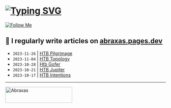 # [![Typing SVG](https://readme-typing-svg.herokuapp.com?font=Fira+Code&size=30&duration=4000&pause=1000&width=520&lines=Hi+there%2C+I+am+Abraxas+%F0%9F%91%8B)](https://git.io/typing-svg)

[![Follow Me](https://img.shields.io/github/followers/AbraXa5?label=Follow&style=social)](https://github.com/AbraXa5)

<!--
Here are some ideas to get you started:

- 🔭 I’m currently working on ...
- 🌱 I’m currently learning ...
- 👯 I’m looking to collaborate on ...
- 🤔 I’m looking for help with ...
- 💬 Ask me about ...
- 📫 How to reach me: ...
- 😄 Pronouns: ...
- ⚡ Fun fact: ...
-->

## 📝 I regularly write articles on [abraxas.pages.dev](https://abraxas.pages.dev/)

<!-- BLOG-POST-LIST:START -->
- `2023-11-26` | [HTB Pilgrimage](https://789b6e63.abraxas.pages.dev/blog/htb-pilgrimage/)  
- `2023-11-04` | [HTB Topology](https://789b6e63.abraxas.pages.dev/blog/htb-topology/)  
- `2023-10-28` | [Htb Gofer](https://789b6e63.abraxas.pages.dev/blog/htb-gofer/)  
- `2023-10-21` | [HTB Jupiter](https://789b6e63.abraxas.pages.dev/blog/htb-jupiter/)  
- `2023-10-17` | [HTB Intentions](https://789b6e63.abraxas.pages.dev/blog/htb-intentions/)  

<!-- BLOG-POST-LIST:END -->

---

<p><a href="https://www.buymeacoffee.com/abr4xa5"> <img align="left" src="https://cdn.buymeacoffee.com/buttons/v2/default-yellow.png" height="50" width="210" alt="Abraxas" /></a></p><br><br
